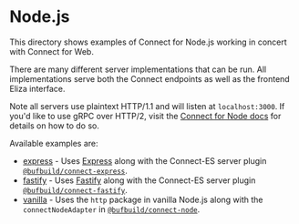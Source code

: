 # Node.js

This directory shows examples of Connect for Node.js working in concert with Connect for Web.

There are many different server implementations that can be run.  All implementations serve both the Connect endpoints 
as well as the frontend Eliza interface.  

Note all servers use plaintext HTTP/1.1 and will listen at `localhost:3000`. If you'd like to use gRPC over HTTP/2, 
visit the [Connect for Node docs](https://connect.build/docs/node/getting-started#use-the-grpc-protocol-instead-of-the-connect-protocol)
for details on how to do so.

Available examples are:

* [express](express) - Uses [Express](https://expressjs.com) along with the Connect-ES server plugin [`@bufbuild/connect-express`](https://www.npmjs.com/package/@bufbuild/connect-express).
* [fastify](fastify) - Uses [Fastify](https://fastify.io) along with the Connect-ES server plugin [`@bufbuild/connect-fastify`](https://www.npmjs.com/package/@bufbuild/connect-fastify).
* [vanilla](vanilla) - Uses the `http` package in vanilla Node.js along with the `connectNodeAdapter` in [`@bufbuild/connect-node`](https://www.npmjs.com/package/@bufbuild/connect-node).
